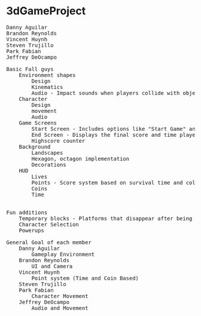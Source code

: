 # 3dGameProject
<pre>
Danny Aguilar
Brandon Reynolds
Vincent Huynh 
Steven Trujillo 
Park Fabian
Jeffrey DeOcampo

Basic Fall guys
    Environment shapes
        Design 
        Kinematics
        Audio - Impact sounds when players collide with objects or fall off.
    Character
        Design 
        movement 
        Audio
    Game Screens
        Start Screen - Includes options like "Start Game" and "Settings."
        End Screen - Displays the final score and time played.
        Highscore counter
    Background
        Landscapes
        Hexagon, octagon implementation
        Decorations
    HUD
        Lives
        Points - Score system based on survival time and collected items.
        Coins
        Time


Fun additions
    Temporary blocks - Platforms that disappear after being stepped on, adding a challenge.
    Character Selection
    Powerups

General Goal of each member
    Danny Aguilar
        Gameplay Environment
    Brandon Reynolds
        UI and Camera
    Vincent Huynh 
        Point system (Time and Coin Based)
    Steven Trujillo 
    Park Fabian
        Character Movement
    Jeffrey DeOcampo
        Audio and Movement
<pre>
